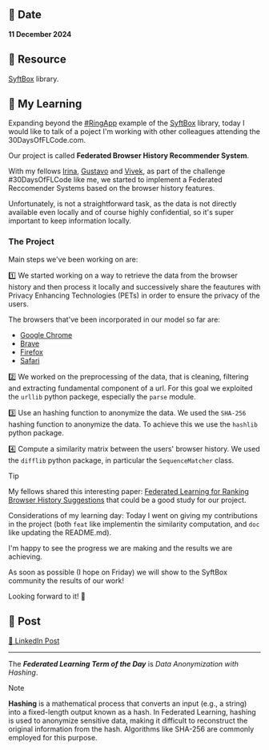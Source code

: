 ## 📅 Date
**11 December 2024**

## 📰 Resource
[SyftBox](https://syftbox-documentation.openmined.org/) library.


## 🔖 My Learning
Expanding beyond the [#RingApp](../day10/day10.md) example of the [SyftBox](https://syftbox-documentation.openmined.org/) library, today I would like to talk of a poject I'm working with other colleagues attending the 30DaysOfFLCode.com.

Our project is called **Federated Browser History Recommender System**.

With my fellows [Irina](https://github.com/IrinaMBejan), [Gustavo](https://github.com/gubertoli) and [Vivek](https://github.com/VivekSil), as part of the challenge #30DaysOfFLCode like me, we started to implement a Federated Reccomender Systems based on the browser history features. 

Unfortunately, is not a straightforward task, as the data is not directly available even locally and of course highly confidential, so it's super important to keep information locally. 

### The Project
Main steps we've been working on are:

1️⃣ We started working on a way to retrieve the data from the browser history and then process it locally and successively share the feautures with Privacy Enhancing Technologies (PETs) in order to ensure the privacy of the users.

The browsers that've been incorporated in our model so far are: 
  - [Google Chrome](https://www.linkedin.com/company/google-chrome/)
  - [Brave](https://www.linkedin.com/company/brave-software/)
  - [Firefox](https://www.linkedin.com/products/mozilla-corporation-firefox-desktop-mobile-enterprise/)
  - [Safari](https://www.linkedin.com/company/apple/)

2️⃣ We worked on the preprocessing of the data, that is cleaning, filtering and extracting fundamental component of a url. For this goal we exploited the `urllib` python packege, especially the `parse` module.

3️⃣ Use an hashing function to anonymize the data. We used the `SHA-256` hashing function to anonymize the data. To achieve this we use the `hashlib` python package.

4️⃣ Compute a similarity matrix between the users' browser history. We used the `difflib` python package, in particular the `SequenceMatcher` class.

> [!TIP]
> My fellows shared this interesting paper: [Federated Learning for Ranking Browser History Suggestions](https://arxiv.org/pdf/1911.11807) that could be a good study for our project.

Considerations of my learning day:
Today I went on giving my contributions in the project (both `feat` like implementin the similarity computation, and `doc` like updating the README.md).

I'm happy to see the progress we are making and the results we are achieving.

As soon as possible (I hope on Friday) we will show to the SyftBox community the results of our work!

Looking forward to it! 🚀

## 📮 Post 

[📘 LinkedIn Post]()

------
The _**Federated Learning Term of the Day**_ is *Data Anonymization with Hashing*.
> [!NOTE]
> **Hashing** is a mathematical process that converts an input (e.g., a string) into a fixed-length output known as a hash. In Federated Learning, hashing is used to anonymize sensitive data, making it difficult to reconstruct the original information from the hash. Algorithms like SHA-256 are commonly employed for this purpose.

